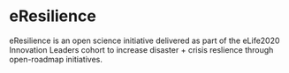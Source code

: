 # eResilience
eResilience is an open science initiative delivered as part of the eLife2020 Innovation Leaders cohort to increase disaster + crisis reslience through open-roadmap initiatives.
